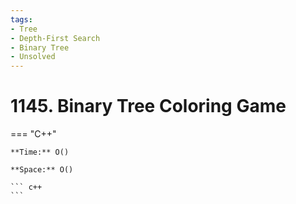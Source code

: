 ```yaml
---
tags:
- Tree
- Depth-First Search
- Binary Tree
- Unsolved
---
```



# 1145. Binary Tree Coloring Game

=== "C++"

    **Time:** O()

    **Space:** O()

    ``` c++
    ```